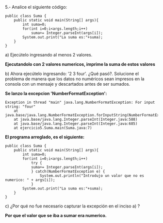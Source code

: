 5.- Analice el siguiente código:

```
public class Suma {
	public static void main(String[] args){
		int suma=0;
		for(int i=0;i<args.length;i++)
			suma+= Integer.parseInt(args[i]);
		System.out.print("La suma es:"+suma);
	}
}
```
a) Ejecútelo ingresando al menos 2 valores.

__Ejecutandolo con 2 valores numericos, imprime la suma de estos valores__

b) Ahora ejecútelo ingresando: '2 3 four'. ¿Qué pasó?. Solucione el problema de manera que los datos no numéricos sean impresos en la consola con un mensaje y descartados antes de ser sumados.

__Se lanzo la excepcion 'NumberFormatException':__

```
Exception in thread "main" java.lang.NumberFormatException: For input string: "four"
	at java.base/java.lang.NumberFormatException.forInputString(NumberFormatException.java:67)
	at java.base/java.lang.Integer.parseInt(Integer.java:588)
	at java.base/java.lang.Integer.parseInt(Integer.java:685)
	at ejercicio5.Suma.main(Suma.java:7)
```

__El programa arreglado, es el siguiente:__

```
public class Suma {
	public static void main(String[] args){
		int suma=0;
		for(int i=0;i<args.length;i++)
			try {
			suma+= Integer.parseInt(args[i]);
			} catch(NumberFormatException e) {
				System.out.println("Introdujo un valor que no es numerico: " + args[i]);
			}
		System.out.print("La suma es:"+suma);
	}
}
```

c) ¿Por qué no fue necesario capturar la excepción en el inciso a) ?

__Por que el valor que se iba a sumar era numerico.__
